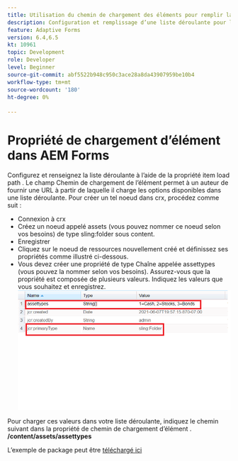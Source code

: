 ```yaml
---
title: Utilisation du chemin de chargement des éléments pour remplir la liste déroulante
description: Configuration et remplissage d’une liste déroulante pour lire les valeurs d’un noeud crx
feature: Adaptive Forms
version: 6.4,6.5
kt: 10961
topic: Development
role: Developer
level: Beginner
source-git-commit: abf5522b948c950c3ace28a8da43907959be10b4
workflow-type: tm+mt
source-wordcount: '180'
ht-degree: 0%

---
```


# Propriété de chargement d’élément dans AEM Forms

Configurez et renseignez la liste déroulante à l’aide de la propriété item load path .
Le champ Chemin de chargement de l’élément permet à un auteur de fournir une URL à partir de laquelle il charge les options disponibles dans une liste déroulante.
Pour créer un tel noeud dans crx, procédez comme suit :
* Connexion à crx
* Créez un noeud appelé assets (vous pouvez nommer ce noeud selon vos besoins) de type sling:folder sous content.
* Enregistrer
* Cliquez sur le noeud de ressources nouvellement créé et définissez ses propriétés comme illustré ci-dessous.
* Vous devez créer une propriété de type Chaîne appelée assettypes (vous pouvez la nommer selon vos besoins). Assurez-vous que la propriété est composée de plusieurs valeurs. Indiquez les valeurs que vous souhaitez et enregistrez.
   ![item-load-path](assets/item-load-path-crx.png)

Pour charger ces valeurs dans votre liste déroulante, indiquez le chemin suivant dans la propriété de chemin de chargement d’élément .  **/content/assets/assettypes**

L’exemple de package peut être [téléchargé ici](assets/item-load-path-package.zip)
